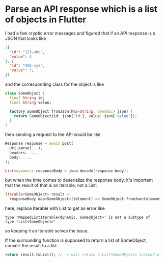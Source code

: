 # Parse an API response which is a list of objects in Flutter

I had a few cryptic error messages and figured that if an API response is a JSON that looks like

```json
[{
  "id": "123-abc",
  "value": 4
}, {
  "id": "456-xyz",
  "value": 7,
}]
```

and the corresponding class for the object is like

```dart
class SomeObject {
  final String id;
  final String value;

  factory SomeObject fromJson(Map<String, dynamic> json) {
    return SomeObject(id: json['id'], value: json['value']);
  }
}
```

then sending a request to the API would be like

```dart
Response response = await post(
  Uri.parse(...),
  headers: ...,
  body: ...,
);

List<dynamic> responseBody = json.decode(response.body);
```

but when the time comes to deserialize the response body, it's important that the result of that is an Iterable, not a List:

```dart
Iterable<SomeObject> result =
  responseBody.map<SomeObject>((element) => SomeObject.fromJson(element));
```

here, replace Iterable with List to get an error like

```
type 'MappedListIterable<dynamic, SomeObject>' is not a subtype of type 'List<SomeObject>'
```

so keeping it an Iterable solves the issue.

If the surrounding function is supposed to return a list of SomeObject, convert the result to a list:

```dart
return result.toList(); // -> will return a List<SomeObject> instead of Iterable<SomeObject>
```

